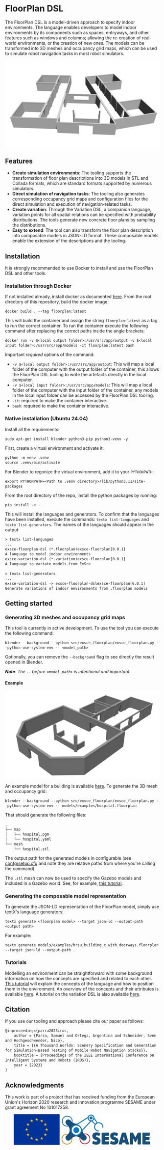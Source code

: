 # FloorPlan DSL

The FloorPlan DSL is a model-driven approach to specify indoor environments. The language enables developers to model indoor environments by its components such as spaces, entryways, and other features such as windows and columns; allowing the re-creation of real-world environments, or the creation of new ones. The models can be transformed into 3D meshes and occupancy grid maps, which can be used to simulate robot navigation tasks in most robot simulators. 

![image](images/office_no_background.png)

## Features

* **Create simulation environments**: The tooling supports the transformation of floor plan descriptions into 3D models in STL and Collada formats, which are standard formats supported by numerous simulators.   
* **Direct simulation of navigation tasks**: The tooling also generates corresponding occupancy grid maps and configuration files for the direct simulation and execution of navigation-related tasks. 
* **Create variation**: Through the Variation DSL, a companion language, variation points for all spatial relations can be specified with probability distributions. The tools generate new concrete floor plans by sampling the distributions.
* **Easy to extend**: The tool can also transform the floor plan description into composable models in JSON-LD format. These composable models enable the extension of the descriptions and the tooling. 

## Installation

It is strongly recommended to use Docker to install and use the FloorPlan DSL and other tools. 

### Installation through Docker

If not installed already, install docker as documented [here](https://docs.docker.com/engine/). From the root directory of this repository, build the docker image:

```
docker build . --tag floorplan:latest
```

This will build the container and assign the string `floorplan:latest` as a tag to run the correct container. To run the container execute the following command after replacing the correct paths inside the angle brackets: 

```
docker run -v $<local output folder>:/usr/src/app/output -v $<local input folder>:/usr/src/app/models -it floorplan:latest bash
```

Important *required* options of the command:
+ `-v $<local output folder>:/usr/src/app/output`: This will map a local folder of the computer with the output folder of the container, this allows the FloorPlan DSL tooling to write the artefacts directly in the local computer.
+  `-v $<local input folder>:/usr/src/app/models`: This will map a local folder of the computer with the input folder of the container, any models in the local input folder can be accessed by the FloorPlan DSL tooling.
+ `-it`: required to make the container interactive.
+ `bash`: required to make the container interactive. 

### Native installation (Ubuntu 24.04)

Install all the requirements:

```shell
sudo apt-get install blender python3-pip python3-venv -y
```

First, create a virtual environment and activate it: 

```shell
python -m venv .venv
source .venv/bin/activate
```
For Blender to regonize the virtual environment, add it to your `PYTHONPATH`:

```shell
export PYTHONPATH=<Path to .venv directory>/lib/python3.11/site-packages   
```

From the root directory of the repo, install the python packages by running: 

```shell
pip install -e .
```

This will install the languages and generators. To confirm that the languages have been installed, execute the commands: `textx list-languages` and `textx list-generators`. The names of the languages should appear in the output:

```shell
> textx list-languages
...
exsce-floorplan-dsl (*.floorplan)exsce-floorplan[0.0.1]                  A language to model indoor environments
exsce-variation-dsl (*.variation)exsce-floorplan[0.0.1]                  A language to variate models from ExSce

> textx list-generators
...
exsce-variation-dsl -> exsce-floorplan-dslexsce-floorplan[0.0.1]        Generate variations of indoor environments from .floorplan models
```

## Getting started

### Generating 3D meshes and occupancy grid maps

This tool is currently in active development. To use the tool you can execute the following command: 

```
blender --background --python src/exsce_floorplan/exsce_floorplan.py --python-use-system-env -- <model_path>
```

Optionally, you can remove the `--background` flag to see directly the result opened in Blender.

***Note**: The `--` before `<model_path>` is intentional and important.*

#### Example

![3D asset generated from the environment description](images/hospital_no_brackground.png)

An example model for a building is available [here](../models/examples/hospital.floorplan). To generate the 3D mesh and occupancy grid:


```
blender --background --python src/exsce_floorplan/exsce_floorplan.py --python-use-system-env -- models/examples/hospital.floorplan
```

That should generate the following files:

```
.
├── map
│   ├── hospital.pgm
│   └── hospital.yaml
└── mesh
    └── hospital.stl
```

The output path for the generated models in configurable (see [confg/setup.cfg](../config/setup.cfg) and note they are relative paths from where you're calling the command).

The `.stl` mesh can now be used to specify the Gazebo models and included in a Gazebo world. See, for example, [this tutorial](https://classic.gazebosim.org/tutorials?tut=import_mesh&cat=build_robot).

### Generating the composable model representation

To generate the JSON-LD representation of the FloorPlan model, simply use textX's language generators:

```
textx generate <floorplan model> --target json-ld --output-path <output path>
```

For example: 

```
textx generate models/examples/brsu_building_c_with_doorways.floorplan --target json-ld --output-path .
```

### Tutorials

Modelling an environment can be straightforward with some background information on how the concepts are specified and related to each other. [This tutorial](Tutorial.md) will explain the concepts of the language and how to position them in the environment. An overview of the concepts and their attributes is available [here](concepts.md). A tutorial on the variation DSL is also available [here](Variation.md).

## Citation

If you use our tooling and approach please cite our paper as follows:

```
@inproceedings{parra2023iros,
    author = {Parra, Samuel and Ortega, Argentina and Schneider, Sven and Hochgeschwender, Nico},
    title = {{A Thousand Worlds: Scenery Specification and Generation for Simulation-Based Testing of Mobile Robot Navigation Stacks}},
    booktitle = {Proceedings of the IEEE International Conference on Intelligent Systems and Robots (IROS)},
    year = {2023}
}
```

## Acknowledgments

This work is part of a project that has received funding from the European Union's Horizon 2020 research and innovation programme SESAME under grant agreement No 101017258.

<p align="center">
    <img src="images/EU.jpg" alt="drawing" height="100"/>
    <img src="images/SESAME.jpg" alt="drawing" height="100"/>
</p>
